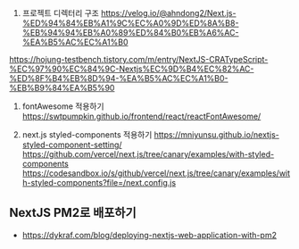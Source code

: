 1. 프로젝트 디렉터리 구조 https://velog.io/@ahndong2/Next.js-%ED%94%84%EB%A1%9C%EC%A0%9D%ED%8A%B8-%EB%94%94%EB%A0%89%ED%84%B0%EB%A6%AC-%EA%B5%AC%EC%A1%B0

https://hojung-testbench.tistory.com/m/entry/NextJS-CRATypeScript-%EC%97%90%EC%84%9C-Nextjs%EC%9D%B4%EC%82%AC-%ED%8F%B4%EB%8D%94-%EA%B5%AC%EC%A1%B0-%EB%B9%84%EA%B5%90

1. fontAwesome 적용하기 https://swtpumpkin.github.io/frontend/react/reactFontAwesome/

2. next.js styled-components 적용하기
   https://mniyunsu.github.io/nextjs-styled-component-setting/
   https://github.com/vercel/next.js/tree/canary/examples/with-styled-components
   https://codesandbox.io/s/github/vercel/next.js/tree/canary/examples/with-styled-components?file=/next.config.js

## NextJS PM2로 배포하기

- https://dykraf.com/blog/deploying-nextjs-web-application-with-pm2
